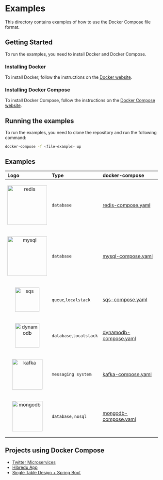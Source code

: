 # Examples

This directory contains examples of how to use the Docker Compose file format.

## Getting Started

To run the examples, you need to install Docker and Docker Compose.

### Installing Docker

To install Docker, follow the instructions on the [Docker website](https://docs.docker.com/install/).

### Installing Docker Compose

To install Docker Compose, follow the instructions on the [Docker Compose website](https://docs.docker.com/compose/install/).

## Running the examples

To run the examples, you need to clone the repository and run the following command:

``` bash
docker-compose -f <file-example> up
```

## Examples

| Logo   | Type       | docker-compose                           |
| :---------- | :--------- | :---------------------------------- |
| <p align="center"><img src="https://upload.wikimedia.org/wikipedia/commons/thumb/6/64/Logo-redis.svg/1200px-Logo-redis.svg.png" alt="redis" width="130"/></p> | `database` | [redis-compose.yaml](redis-compose.yaml) |
| <p align="center"><img src="https://devtools.com.br/blog/wp-content/uploads/2013/06/MySQL-Logo.wine_.png" alt="mysql" width="130"/></p> | `database` | [mysql-compose.yaml](mysql-compose.yaml) |
| <p align="center"><img src="https://connectoricons-prod.azureedge.net/releases/v1.0.1597/1.0.1597.3005/amazonsqs/icon.png" alt="sqs" width="80"/></p> | `queue`,`localstack` | [sqs-compose.yaml](sqs-compose.yaml) |
| <p align="center"><img src="https://miro.medium.com/max/300/0*tp2NggIKEiYbXd7o.png" alt="dynamodb" width="80"/></p> | `database`,`localstack` | [dynamodb-compose.yaml](dynamodb-compose.yaml) |
| <p align="center"><img src="https://encrypted-tbn0.gstatic.com/images?q=tbn:ANd9GcQaZpxLWLXFq5S3_hH5mP9GGhmMuPw0LMJGAMRqODQx5oeLSNNSig8BlQ5gYBXlBE43Od0&usqp=CAU" alt="kafka" width="100"/></p> | `messaging system` | [kafka-compose.yaml](kafka-compose.yaml) |
| <p align="center"><img src="https://g.foolcdn.com/art/companylogos/square/mdb.png" alt="mongodb" width="100"/></p> | `database`, `nosql` | [mongodb-compose.yaml](mongodb-compose.yaml) |

## Projects using Docker Compose

- [Twitter Microservices](https://github.com/jjeanjacques10/twitter-microservices)
- [Hibredu App](https://github.com/hibredu/hibredu-app)
- [Single Table Design + Spring Boot](https://github.com/jjeanjacques10/spring-dynamodb-single-table-design)